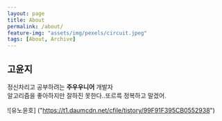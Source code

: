 ```yaml
---
layout: page
title: About
permalink: /about/
feature-img: "assets/img/pexels/circuit.jpeg"
tags: [About, Archive]
---
```



## 고윤지

정신차리고 공부하려는 **주우우니어** 개발자 <br>
알고리즘을 좋아하지만 잘하진 못한다..또르륵 정복하고 말겠어.

![유노윤호] ("https://t1.daumcdn.net/cfile/tistory/99F91F395CB0552938")
